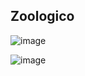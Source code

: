 ## Zoologico
![image](https://github.com/user-attachments/assets/d1583144-2da4-4ec8-9e37-ffd52d4b8897)



![image](https://github.com/user-attachments/assets/cb1520d8-37bc-40f2-afd7-dc6b151a4e1c)
